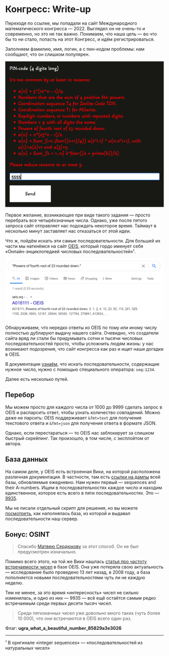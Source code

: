 # Конгресс: Write-up

Переходя по ссылке, мы попадали на сайт Международного математического конгресса — 2022. Выглядел он не очень-то и современно, но это не так важно. Понимаем, что наша цель — во что бы то ни стало, попасть на этот Конгресс, и идём регистрироваться.

Заполняем фамилию, имя, логин, а с пин-кодом проблемы: нам сообщают, что он слишком популярен.

![Популярный PIN-код](images/pin-wrong.png)

Первое желание, возникающее при виде такого задания — просто перебрать все четырёхзначные числа. Однако, уже после пятого запроса сайт отправляет нас подождать некоторое время. Таймаут в несколько минут заставляет нас отказаться от этой идеи.

Что ж, пойдём искать эти самые последовательности. Для большей их части мы наткнёмся на сайт [OEIS](https://oeis.org), который гордо именует себя «Онлайн-энциклопедией числовых последовательностей»¹.

![Пример OEIS](images/google-oeis.png)

Обнаруживаем, что нередко ответы из OEIS по тому или иному числу полностью дублируют выдачу нашего сайта. Очевидно, что создатели сайта вряд ли стали бы придумывать сотни и тысячи числовых последовательностей просто, чтобы усложнить людям жизнь: у нас возникают подозрения, что сайт конгресса как раз и ищет наши догадки в OEIS.

В документации [узнаём](https://oeis.org/hints.html), что искать последовательности, содержащие нужное число, нужно с помощью специального оператора: `seq:1234`.

Далее есть несколько путей.

## Перебор

Мы можем просто для каждого числа от 1000 до 9999 сделать запрос в OEIS и распарсить ответ, чтобы узнать количество совпадений. Можно даже не парсить: OEIS поддерживает `&fmt=text` для получения текстового ответа и `&fmt=json` для получения ответа в формате JSON.

Однако, если перестараться — то OEIS нас заблокирует за слишком быстрый скрейпинг. Так произошло, в том числе, с эксплойтом от автора.

## База данных

На самом деле, у OEIS есть встроенная Вики, на которой расположена различная документация. В частности, там есть [ссылки на дампы](https://oeis.org/wiki/JSON_Format,_Compressed_Files) всей базы, обновляемые ежедневно. Нам нужен первый — sequences and their A-numbers. Ищем в последовательностях каждое число и находим единственное, которое есть всего в пяти последовательностях. Это — [9935](http://oeis.org/search?q=seq:9935).

Мы не писали отдельный скрипт для решения, но вы можете [посмотреть](parse_oeis.py), как наполнялась база, из которой и выдавал последовательности наш сервер.

## Бонус: OSINT

> Спасибо [Матвею Сердюкову](https://github.com/baksist) за этот способ. Он не был предусмотрен изначально.

Помимо всего этого, на той же Вики нашлась [статья про частоту встречаемости чисел](https://oeis.org/wiki/Frequency_of_appearance_in_the_OEIS_database) в базе OEIS. Она уже потеряла свою актуальность — исследование было проведено 13 лет назад, в 2008 году, а база пополняется новыми последовательностями чуть ли не каждую неделю.

Тем не менее, за это время «интересность» чисел не сильно изменилась, и одно из них — 9935 — всё ещё остаётся самым редко встречаемым среди первых десяти тысяч чисел.

> Среди пятизначных чисел уже довольно много таких (чуть более 10 000), что они встречаются в OEIS всего один раз.

Флаг: **ugra_what_a_beautiful_number_85829a3e3026**

<hr>

¹ В оригинале «integer sequences» — «последовательностей из натуральных чисел»
